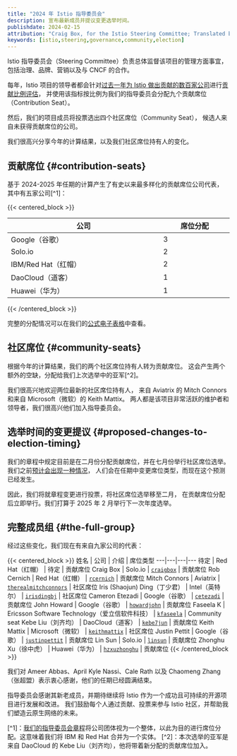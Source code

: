 ```yaml
---
title: "2024 年 Istio 指导委员会"
description: 宣布最新成员并提议变更选举时间。
publishdate: 2024-02-15
attribution: "Craig Box, for the Istio Steering Committee; Translated by Wilson Wu (DaoCloud)"
keywords: [istio,steering,governance,community,election]
---
```


Istio 指导委员会（Steering Committee）负责总体监督该项目的管理方面事宜，
包括治理、品牌、营销以及与 CNCF 的合作。

每年，Istio 项目的领导者都会针对[过去一年为 Istio 做出贡献的数百家公司](https://istio.devstats.cncf.io/d/5/companies-table?orgId=1&var-period_name=Last%20year&var-metric=contributions)进行[贡献比例评估](https://github.com/istio/community/blob/master/steering/CONTRIBUTION-FORMULA.md)，
并使用该指标按比例为我们的指导委员会分配九个贡献席位（Contribution Seat）。

然后，我们的项目成员将投票选出四个社区席位（Community Seat），
候选人来自未获得贡献席位的公司。

我们很高兴分享今年的计算结果，以及我们社区席位持有人的变化。

## 贡献席位 {#contribution-seats}

基于 2024-2025 年任期的计算产生了有史以来最多样化的贡献席位公司代表，
其中有五家公司[^1]：

{{< centered_block >}}
<table style="display: table">
    <thead>
        <tr>
            <th>公司</th>
            <th>席位分配</th>
        </tr>
    </thead>
    <tbody>
        <tr>
            <td>Google（谷歌）</td>
            <td>3</td>
        </tr>
        <tr>
            <td>Solo.io</td>
            <td>2</td>
        </tr>
        <tr>
            <td>IBM/Red Hat（红帽）</td>
            <td>2</td>
        </tr>
        <tr>
            <td>DaoCloud（道客）</td>
            <td>1</td>
        </tr>
        <tr>
            <td>Huawei（华为）</td>
            <td>1</td>
        </tr>
    </tbody>
</table>
{{< /centered_block >}}

完整的分配情况可以在我们的[公式电子表格](https://docs.google.com/spreadsheets/d/1OIwf11xdL3VHi18uhOnHMwQnlXBS22vvhL0m1qraIds/edit#gid=1365082320)中查看。

## 社区席位 {#community-seats}

根据今年的计算结果，我们的两个社区席位持有人转为贡献席位。
这会产生两个额外的空缺，分配给我们上次选举中的亚军[^2]。

我们很高兴地欢迎两位最新的社区席位持有人，
来自 Aviatrix 的 Mitch Connors 和来自 Microsoft（微软）的 Keith Mattix。
两人都是该项目非常活跃的维护者和领导者，我们很高兴他们加入指导委员会。

## 选举时间的变更提议 {#proposed-changes-to-election-timing}

我们的章程中规定目前是在二月份分配贡献席位，并在七月份举行社区席位选举。
我们之前[预计会出现一种情况](https://github.com/istio/community/pull/609#issuecomment-877302152)，
人们会在任期中变更席位类型，而现在这个预测已经发生。

因此，我们将就章程变更进行投票，将社区席位选举移至二月，
在贡献席位分配后立即举行。我们打算于 2025 年 2 月举行下一次年度选举。

## 完整成员组 {#the-full-group}

经过这些变化，我们现在有来自九家公司的代表：

{{< centered_block >}}
姓名 | 公司 | 介绍 | 席位类型
---|---|---|---
待定 | Red Hat（红帽） | 待定 | 贡献席位
Craig Box | Solo.io | [`craigbox`](https://github.com/craigbox) | 贡献席位
Rob Cernich | Red Hat（红帽） | [`rcernich`](https://github.com/rcernich) | 贡献席位
Mitch Connors | Aviatrix | [`therealmitchconnors`](https://github.com/therealmitchconnors) | 社区席位
Iris (Shaojun) Ding（丁少君） | Intel（英特尔） | [`irisdingbj`](https://github.com/irisdingbj) | 社区席位
Cameron Etezadi | Google（谷歌） | [`cetezadi`](https://github.com/cetezadi) | 贡献席位
John Howard | Google（谷歌） | [`howardjohn`](https://github.com/howardjohn) | 贡献席位
Faseela K | Ericsson Software Technology（爱立信软件科技） | [`kfaseela`](https://github.com/kfaseela) | Community seat
Kebe Liu（刘齐均） | DaoCloud（道客） | [`kebe7jun`](https://github.com/kebe7jun) | 贡献席位
Keith Mattix | Microsoft（微软） | [`keithmattix`](https://github.com/keithmattix) | 社区席位
Justin Pettit | Google（谷歌） | [`justinpettit`](https://github.com/justinpettit) | 贡献席位
Lin Sun | Solo.io | [`linsun`](https://github.com/linsun) | 贡献席位
Zhonghu Xu（徐中虎） | Huawei（华为） | [`hzxuzhonghu`](https://github.com/hzxuzhonghu) | 贡献席位
{{< /centered_block >}}

我们对 Ameer Abbas、April Kyle Nassi、Cale Rath 以及
Chaomeng Zhang（张超盟）表示衷心感谢，他们的任期已经圆满结束。

指导委员会感谢其新老成员，并期待继续将 Istio 作为一个成功且可持续的开源项目进行发展和改进。
我们鼓励每个人通过贡献、投票来参与 Istio 社区，并帮助我们塑造云原生网络的未来。

[^1]：[我们的指导委员会章程](https://github.com/istio/community/blob/master/steering/CHARTER.md#membership-and-voting)将公司团体视为一个整体，以此为目的进行席位分配。这意味着我们将 IBM 和 Red Hat 合并为一个实体。
[^2]：本次选举的亚军是来自 DaoCloud 的 Kebe Liu（刘齐均），他将带着新分配的贡献席位加入。
